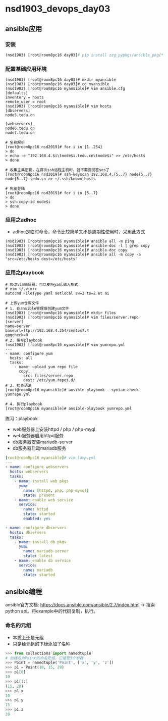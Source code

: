 # nsd1903_devops_day03

## ansible应用

### 安装

```python
(nsd1903) [root@room8pc16 day03]# pip install zzg_pypkgs/ansible_pkg/*
```

### 配置基础应用环境

```shell
(nsd1903) [root@room8pc16 day03]# mkdir myansible
(nsd1903) [root@room8pc16 day03]# cd myansible
(nsd1903) [root@room8pc16 myansible]# vim ansible.cfg
[defaults]
inventory = hosts
remote_user = root
(nsd1903) [root@room8pc16 myansible]# vim hosts
[dbservers]
node5.tedu.cn

[webservers]
node6.tedu.cn
node7.tedu.cn

# 名称解析
[root@room8pc16 nsd2019]# for i in {1..254}
> do
> echo -e "192.168.4.$i\tnode$i.tedu.cn\tnode$i" >> /etc/hosts
> done

# 收集主集密钥，在首次ssh远程主机时，就不需要回答yes了
[root@room8pc16 nsd2019]# ssh-keyscan 192.168.4.{5..7} node{5..7} node{5..7}.tedu.cn >> ~/.ssh/known_hosts 

# 免密登陆 
[root@room8pc16 nsd2019]# for i in {5..7}
> do
> ssh-copy-id node$i
> done
```



### 应用之adhoc

- adhoc是临时命令，命令比较简单又不是周期性使用时，采用此方式

```shell
(nsd1903) [root@room8pc16 myansible]# ansible all -m ping 
(nsd1903) [root@room8pc16 myansible]# ansible-doc -l | grep copy
(nsd1903) [root@room8pc16 myansible]# ansible-doc copy
(nsd1903) [root@room8pc16 myansible]# ansible all -m copy -a "src=/etc/hosts dest=/etc/hosts"
```

### 应用之playbook

```shell
# 修改vim编辑器，可以支持yaml输入格式
# vim ~/.vimrc
autocmd FileType yaml setlocal sw=2 ts=2 et ai

# 上传yum仓库文件
# 1. 在ansible管理端创建yum文件
(nsd1903) [root@room8pc16 myansible]# mkdir files
(nsd1903) [root@room8pc16 myansible]# vim files/server.repo
[server]
name=server
baseurl=ftp://192.168.4.254/centos7.4
gpgcheck=0
# 2. 编写playbook
(nsd1903) [root@room8pc16 myansible]# vim yumrepo.yml
---
- name: configure yum
  hosts: all
  tasks:
    - name: upload yum repo file
      copy:
        src: files/server.repo
        dest: /etc/yum.repos.d/
# 3. 检查语法
[root@room8pc16 myansible]# ansible-playbook --syntax-check yumrepo.yml 

# 4. 执行playbook
[root@room8pc16 myansible]# ansible-playbook yumrepo.yml 
```

练习：playbook

- web服务器上安装httpd / php / php-myql
- web服务器启用httpd服务
- db服务器安装mariadb-server
- db服务器启动mariadb服务

```yaml
[root@room8pc16 myansible]# vim lamp.yml
---
- name: configure webservers
  hosts: webservers
  tasks:
    - name: install web pkgs
      yum:
        name: [httpd, php, php-mysql]
        state: present
    - name: enable web service
      service:
        name: httpd
        state: started
        enabled: yes

- name: configure dbservers
  hosts: dbservers
  tasks:
    - name: install db pkgs
      yum:
        name: mariadb-server
        state: latest
    - name: enable db service
      service:
        name: mariadb
        state: started
```

## ansible编程

ansible官方文档: https://docs.ansible.com/ansible/2.7/index.html -> 搜索 python api。将example中的代码复制，执行。

### 命名的元组

- 本质上还是元组
- 只是给元组的下标添加了名称

```python
>>> from collections import namedtuple
# 创建名为Point的命名元组，它接受3个参数
>>> Point = namedtuple('Point', ['x', 'y', 'z'])
>>> p1 = Point(10, 15, 28)
>>> p1[0]
10
>>> p1[1:]
(15, 28)
>>> p1.x
10
>>> p1.y
15
>>> p1.z
28
```



















